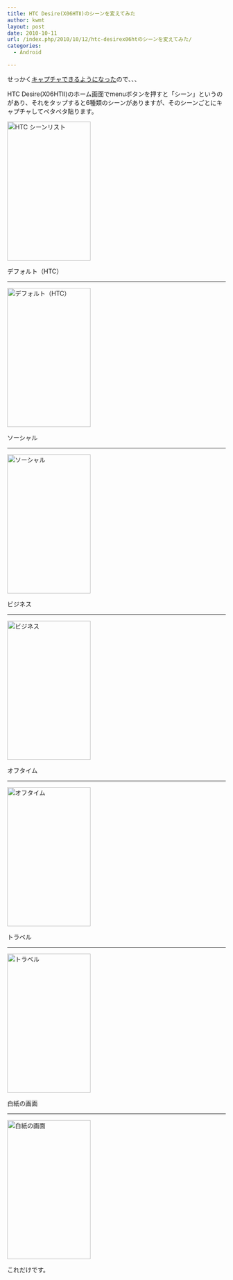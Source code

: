 ```yaml
---
title: HTC Desire(X06HTⅡ)のシーンを変えてみた
author: kwmt
layout: post
date: 2010-10-11
url: /index.php/2010/10/12/htc-desirex06htのシーンを変えてみた/
categories:
  - Android

---
```

せっかく[キャプチャできるようになった][1]ので、、、
  
HTC Desire(X06HTⅡ)のホーム画面でmenuボタンを押すと「シーン」というのがあり、それをタップすると6種類のシーンがありますが、そのシーンごとにキャプチャしてペタペタ貼ります。
  
<img  alt="HTC シーンリスト"
src="http://androg.up.seesaa.net/image/HTC_scene_list-thumbnail2.png" width="192" height="320" border="0" align=""
pbsrc="http://androg.up.seesaa.net/image/HTC_scene_list.png"
class="PopBoxImageSmall"
onclick="Pop(this,100,'PopBoxImageLarge');" />
  
デフォルト（HTC）

* * *

<img  alt="デフォルト（HTC）"
src="http://androg.up.seesaa.net/image/scene_01_default-thumbnail2.png" width="192" height="320" border="0" align=""
pbsrc="http://androg.up.seesaa.net/image/scene_01_default.png"
class="PopBoxImageSmall"
onclick="Pop(this,100,'PopBoxImageLarge');" />
  
ソーシャル</p> 

* * *

<img  alt="ソーシャル"
src="http://androg.up.seesaa.net/image/scene_02_social-thumbnail2.png" width="192" height="320" border="0" align=""
pbsrc="http://androg.up.seesaa.net/image/scene_02_social.png"
class="PopBoxImageSmall"
onclick="Pop(this,100,'PopBoxImageLarge');" />
  
ビジネス</p> 

* * *

<img  alt="ビジネス"
src="http://androg.up.seesaa.net/image/scene_03_business-thumbnail2.png" width="192" height="320" border="0" align=""
pbsrc="http://androg.up.seesaa.net/image/scene_03_business.png"
class="PopBoxImageSmall"
onclick="Pop(this,100,'PopBoxImageLarge');" />
  
オフタイム</p> 

* * *

<img  alt="オフタイム"
src="http://androg.up.seesaa.net/image/scene_04_off-time-thumbnail2.png" width="192" height="320" border="0" align=""
pbsrc="http://androg.up.seesaa.net/image/scene_04_off-time.png"
class="PopBoxImageSmall"
onclick="Pop(this,100,'PopBoxImageLarge');" />
  
トラベル</p> 

* * *

<img  alt="トラベル"
src="http://androg.up.seesaa.net/image/scene_05_travel-thumbnail2.png" width="192" height="320" border="0" align=""
pbsrc="http://androg.up.seesaa.net/image/scene_05_travel.png"
class="PopBoxImageSmall"
onclick="Pop(this,100,'PopBoxImageLarge');" />
  
白紙の画面</p> 

* * *

<img  alt="白紙の画面"
src="http://androg.up.seesaa.net/image/scene_06_blank-thumbnail2.png" width="192" height="320" border="0" align=""
pbsrc="http://androg.up.seesaa.net/image/scene_06_blank.png"
class="PopBoxImageSmall"
onclick="Pop(this,100,'PopBoxImageLarge');" />
  
これだけです。</p>

 [1]: http://androg.seesaa.net/article/165370727.html